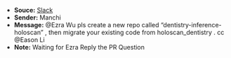 - **Souce:** [Slack](https://smart-surgery-tek.slack.com/archives/C06MG9CDTGU/p1723290647645119)
- **Sender:** Manchi
- **Message:** @Ezra Wu pls create a new repo called “dentistry-inference-holoscan” , then migrate your existing code from holoscan_dentistry . cc @Eason Li
- **Note:** Waiting for Ezra Reply the PR Question